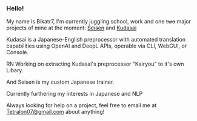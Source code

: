 ### Hello!

My name is Bikatr7, I'm currently juggling school, work and one ~~two~~ major projects of mine at the moment: ~~[Seisen](https://github.com/Bikatr7/Seisen)~~ and [Kudasai](https://github.com/Bikatr7/Kudasai)

Kudasai is a Japanese-English preprocessor with automated translation capabilities using OpenAI and DeepL APIs, operable via CLI, WebGUI, or Console. 

RN Working on extracting Kudasai's preprocessor "Kairyou" to it's own Libary.

And Seisen is my custom Japanese trainer.

Currently furthering my interests in Japanese and NLP

Always looking for help on a project, feel free to email me at [Tetralon07@gmail.com](mailto:Tetralon07@gmail.com) about anything!
